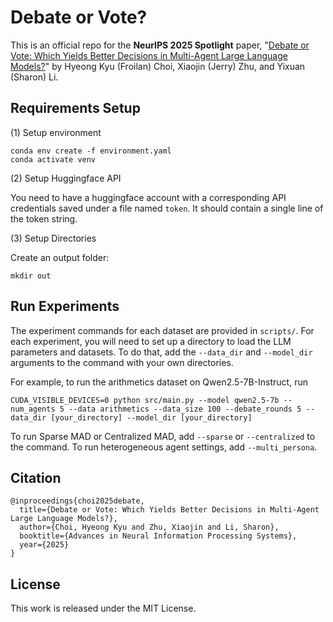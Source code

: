 # Debate or Vote?

This is an official repo for the **NeurIPS 2025 Spotlight** paper, "[Debate or Vote: Which Yields Better Decisions in Multi-Agent Large Language Models?](https://arxiv.org/abs/2508.17536)" by Hyeong Kyu (Froilan) Choi, Xiaojin (Jerry) Zhu, and Yixuan (Sharon) Li.



## Requirements Setup

(1) Setup environment

```
conda env create -f environment.yaml
conda activate venv
```

(2) Setup Huggingface API

You need to have a huggingface account with a corresponding API credentials saved under a file named ```token```. It should contain a single line of the token string.


(3) Setup Directories

Create an output folder:
```
mkdir out
```



## Run Experiments

The experiment commands for each dataset are provided in ```scripts/```.
For each experiment, you will need to set up a directory to load the LLM parameters and datasets. To do that, add the ```--data_dir``` and ```--model_dir``` arguments to the command with your own directories.

For example, to run the arithmetics dataset on Qwen2.5-7B-Instruct, run
```
CUDA_VISIBLE_DEVICES=0 python src/main.py --model qwen2.5-7b --num_agents 5 --data arithmetics --data_size 100 --debate_rounds 5 --data_dir [your_directory] --model_dir [your_directory]
```

To run Sparse MAD or Centralized MAD, add ```--sparse``` or ```--centralized``` to the command. To run heterogeneous agent settings, add ```--multi_persona```.


## Citation
```
@inproceedings{choi2025debate,
  title={Debate or Vote: Which Yields Better Decisions in Multi-Agent Large Language Models?},
  author={Choi, Hyeong Kyu and Zhu, Xiaojin and Li, Sharon},
  booktitle={Advances in Neural Information Processing Systems},
  year={2025}
}
```


## License
This work is released under the MIT License.

